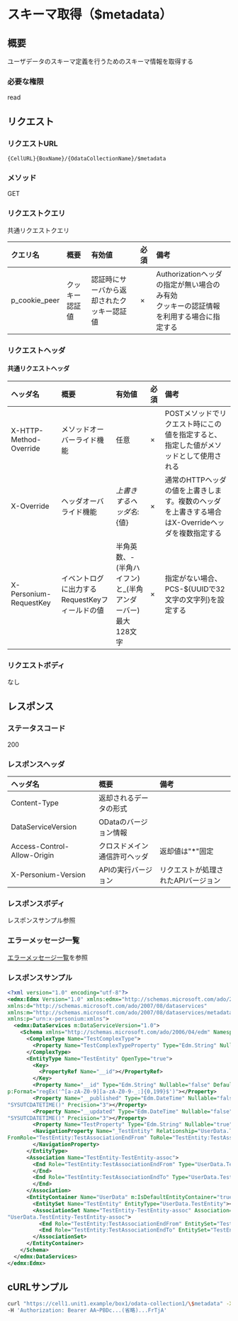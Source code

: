 # スキーマ取得（$metadata）
## 概要
ユーザデータのスキーマ定義を行うためのスキーマ情報を取得する

### 必要な権限
read


## リクエスト
### リクエストURL
```
{CellURL}{BoxName}/{OdataCollectionName}/$metadata
```
### メソッド
GET

### リクエストクエリ
共通リクエストクエリ

|クエリ名|概要|有効値|必須|備考|
|:--|:--|:--|:--|:--|
|p_cookie_peer|クッキー認証値|認証時にサーバから返却されたクッキー認証値|×|Authorizationヘッダの指定が無い場合のみ有効<br>クッキーの認証情報を利用する場合に指定する|

### リクエストヘッダ
#### 共通リクエストヘッダ

|ヘッダ名|概要|有効値|必須|備考|
|:--|:--|:--|:--|:--|
|X-HTTP-Method-Override|メソッドオーバーライド機能|任意|×|POSTメソッドでリクエスト時にこの値を指定すると、指定した値がメソッドとして使用される|
|X-Override|ヘッダオーバライド機能|${上書きするヘッダ名}:${値}|×|通常のHTTPヘッダの値を上書きします。複数のヘッダを上書きする場合はX-Overrideヘッダを複数指定する|
|X-Personium-RequestKey|イベントログに出力するRequestKeyフィールドの値|半角英数、-(半角ハイフン)と_(半角アンダーバー)<br>最大128文字|×|指定がない場合、PCS-${UUIDで32文字の文字列}を設定する|
### リクエストボディ
なし


## レスポンス
### ステータスコード
200

### レスポンスヘッダ

|ヘッダ名|概要|備考|
|:--|:--|:--|
|Content-Type|返却されるデータの形式||
|DataServiceVersion|ODataのバージョン情報||
|Access-Control-Allow-Origin|クロスドメイン通信許可ヘッダ|返却値は"*"固定|
|X-Personium-Version|APIの実行バージョン|リクエストが処理されたAPIバージョン|

### レスポンスボディ
レスポンスサンプル参照

### エラーメッセージ一覧
[エラーメッセージ一覧](004_Error_Messages.md)を参照

### レスポンスサンプル
```xml
<?xml version="1.0" encoding="utf-8"?>
<edmx:Edmx Version="1.0" xmlns:edmx="http://schemas.microsoft.com/ado/2007/06/edmx" 
xmlns:d="http://schemas.microsoft.com/ado/2007/08/dataservices" 
xmlns:m="http://schemas.microsoft.com/ado/2007/08/dataservices/metadata" 
xmlns:p="urn:x-personium:xmlns">
  <edmx:DataServices m:DataServiceVersion="1.0">
    <Schema xmlns="http://schemas.microsoft.com/ado/2006/04/edm" Namespace="UserData">
      <ComplexType Name="TestComplexType">
        <Property Name="TestComplexTypeProperty" Type="Edm.String" Nullable="true"></Property>
      </ComplexType>
      <EntityType Name="TestEntity" OpenType="true">
        <Key>
          <PropertyRef Name="__id"></PropertyRef>
        </Key>
        <Property Name="__id" Type="Edm.String" Nullable="false" DefaultValue="UUID()" 
p:Format="regEx('^[a-zA-Z0-9][a-zA-Z0-9-_:]{0,199}$')"></Property>
        <Property Name="__published" Type="Edm.DateTime" Nullable="false" DefaultValue=
"SYSUTCDATETIME()" Precision="3"></Property>
        <Property Name="__updated" Type="Edm.DateTime" Nullable="false" DefaultValue=
"SYSUTCDATETIME()" Precision="3"></Property>
        <Property Name="TestProperty" Type="Edm.String" Nullable="true"></Property>
        <NavigationProperty Name="_TestEntity" Relationship="UserData.TestEntity-TestEntity-assoc" 
FromRole="TestEntity:TestAssociationEndFrom" ToRole="TestEntity:TestAssociationEndTo">
        </NavigationProperty>
      </EntityType>
      <Association Name="TestEntity-TestEntity-assoc">
        <End Role="TestEntity:TestAssociationEndFrom" Type="UserData.TestEntity" Multiplicity="1">
        </End>
        <End Role="TestEntity:TestAssociationEndTo" Type="UserData.TestEntity" Multiplicity="0..1">
        </End>
      </Association>
      <EntityContainer Name="UserData" m:IsDefaultEntityContainer="true">
        <EntitySet Name="TestEntity" EntityType="UserData.TestEntity"></EntitySet>
        <AssociationSet Name="TestEntity-TestEntity-assoc" Association=
"UserData.TestEntity-TestEntity-assoc">
          <End Role="TestEntity:TestAssociationEndFrom" EntitySet="TestEntity"></End>
          <End Role="TestEntity:TestAssociationEndTo" EntitySet="TestEntity"></End>
        </AssociationSet>
      </EntityContainer>
    </Schema>
  </edmx:DataServices>
</edmx:Edmx>
```


## cURLサンプル

```sh
curl "https://cell1.unit1.example/box1/odata-collection1/\$metadata" -X GET -i \
-H 'Authorization: Bearer AA~PBDc...(省略)...FrTjA'
```

